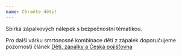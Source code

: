 ```yaml
---
name: Chraňte děti!
---
```


Sbírka zápalkových nálepek s bezpečnostní tématikou.

Pro další várku smrtonosné kombinace dětí z zápalek doporučujeme pozornosti článek 
[Děti, zápalky a Česká pojišťovna](http://padesatky.ffa.vutbr.cz/19551956/55-jak-je-ziskavaji-co-s-nimi-delaji)